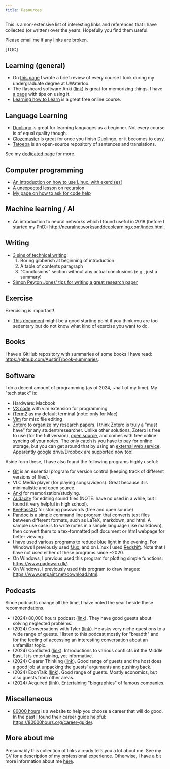 ```yaml
---
title: Resources
---
```


This is a non-extensive list of interesting links and references that I have collected (or written) over the years.
Hopefully you find them useful.

Please email me if any links are broken.

[TOC]

## Learning (general)

- On [this page](/resources/UW_course_reviews) I wrote a brief review of every
  course I took during my undergraduate degree at UWaterloo.
- The flashcard software Anki ([link](https://apps.ankiweb.net/)) is great for
  memorizing things. I have [a page](/resources/anki) with tips on using it.
- [Learning how to Learn](https://www.coursera.org/learn/learning-how-to-learn) is a great free online course.

## Language Learning

- [Duolingo](https://www.duolingo.com/) is great for learning languages as a beginner.
  Not every course is of equal quality though.
- [Clozemaster](https://www.clozemaster.com/) is great for once you finish Duolingo, or it becomes to easy.
- [Tatoeba](https://tatoeba.org) is an open-source repository of sentences and translations.

See my [dedicated page](/resources/language-learning/)
for more.

## Computer programming

- [An introduction on how to use Linux, with exercises!](http://www.tldp.org/LDP/intro-linux/html/index.html)
- [A unexpected lesson on recursion](/resources)
- [My page on how to ask for code help](/not-a-code-psychic/)

## Machine learning / AI

- An introduction to neural networks which I found useful in 2018
  (before I started my PhD):
  <http://neuralnetworksanddeeplearning.com/index.html>.

## Writing

- [3 sins of technical writing](https://www.cs.cmu.edu/~jrs/sins.html):
    1. Boring gibberish at beginning of introduction
    2. A table of contents paragraph
    3. "Conclusions" section without any actual conclusions (e.g., just a summary)
- [Simon Peyton Jones' tips for writing a great research paper](https://www.microsoft.com/en-us/research/academic-program/write-great-research-paper/)

## Exercise

Exercising is important!

- [This document](https://docs.google.com/document/d/16gJJeE1HdUl2BHCL19qAs-P4GrcnFTmibNdW5X3COLU/edit)
  might be a good starting point if you think you are too sedentary but do not know
  what kind of exercise you want to do.

## Books

I have a GitHub repository with summaries of some books I have read:
<https://github.com/AustinT/book-summaries>.

## Software

I do a decent amount of programming (as of 2024, ~half of my time).
My "tech stack" is:

- Hardware: Macbook 
- [VS code](https://code.visualstudio.com/) with vim extension for programming
- [iTerm2](https://iterm2.com/) as my default terminal (note: only for Mac)
- [Vim](https://www.vim.org/) for misc file editing
- [Zotero](https://www.zotero.org/) to organize my research papers.
  I think Zotero is truly a "must have" for any student/researcher.
  Unlike other solutions, Zotero is free to use (for the full version),
  [open source](https://github.com/zotero), and comes with free online syncing of your notes. 
  The only catch is you have to pay for online storage, but you can get around that by using an [external web service](https://www.zotero.org/support/kb/webdav_services).
  Apparently google drive/Dropbox are supported now too!

Aside form these, I have also found the following programs highly useful:

- [Git](https://git-scm.com/) is an essential program for version control (keeping track of different versions of files).
- VLC Media player (for playing songs/videos). Great because it is minimalistic and open source.
- [Anki](https://apps.ankiweb.net/) for memorization/studying.
- [Audacity](https://www.audacityteam.org/) for editing sound files (NOTE: have no used in a while, but I found it very helpful in high school).
- [KeePassXC](https://keepassxc.org/) for storing passwords (free and open source)
- [Pandoc](https://pandoc.org/) is a simple command line program that converts
 text files between different formats, such as LaTeX, markdown, and html.
 A sample use case is to write notes in a simple language (like markdown),
 then convert them to a tex-formatted pdf document or html webpage for better viewing.
- I have used various programs to reduce blue light in the evening.
  For Windows I previously used [f.lux](https://justgetflux.com/),
  and on Linux I used [Redshift](http://jonls.dk/redshift/).
  Note that I have not used either of these programs since ~2020.
- On Windows, I previous used this program for plotting simple functions:
  <https://www.padowan.dk/>.
- On Windows, I previously used this program to draw images:
  <https://www.getpaint.net/download.html>.

## Podcasts

Since podcasts change all the time, I have noted the year beside these recommendations.

- (2024) 80,000 hours podcast ([link](https://80000hours.org/podcast/)).
  They have good guests about solving neglected problems.
- (2024) Conversations with Tyler
  ([link](https://conversationswithtyler.com/)).
  He asks very niche questions to a wide range of guests.
  I listen to this podcast mostly for "breadth"
  and for the feeling of accessing an interesting conversation
  about an unfamiliar topic.
- (2024) Conflicted
  ([link](https://messageheard.com/podcasts/conflicted)).
  Introductions to various conflicts int the Middle East.
  It is entertaining, yet informative.
- (2024) Clearer Thinking
  ([link](https://podcast.clearerthinking.org/)).
  Good range of guests and the host does a good job at unpacking
  the guests' arguments and pushing back.
- (2024) EconTalk
  ([link](https://www.econtalk.org/)).
  Good range of guests. Mostly economics,
  but also guests from other areas.
- (2024) Acquired
  ([link](https://www.acquired.fm/)).
  Entertaining "biographies" of famous companies.

## Miscellaneous

- [80000 hours](https://80000hours.org) is a website to help you choose a career that will do good.
  In the past I found their career guide helpful:
  <https://80000hours.org/career-guide/>.

## More about me

Presumably this collection of links already tells you a lot about me.
See my [CV](/cv) for a description of my professional experience.
Otherwise, I have a bit more information about me
[here](/resources/about).

